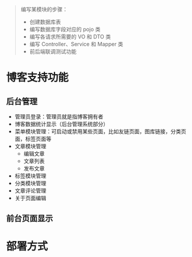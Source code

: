 >   编写某模块的步骤：
>
>   -   创建数据库表
>   -   编写数据库字段对应的 pojo 类
>   -   编写各请求所需要的 VO 和 DTO 类
>   -   编写 Controller、Service 和 Mapper 类
>   -   前后端联调测试功能

# 博客支持功能

## 后台管理

-   管理员登录：管理员就是指博客拥有者
-   博客数据统计显示（后台管理系统部分）
-   菜单模块管理：可启动或禁用某些页面，比如友链页面，图库链接，分类页面，标签页面等
-   文章模块管理
    -   编辑文章
    -   文章列表
    -   发布文章
-   标签模块管理
-   分类模块管理
-   文章评论管理
-   关于页面编辑

## 前台页面显示



# 部署方式
